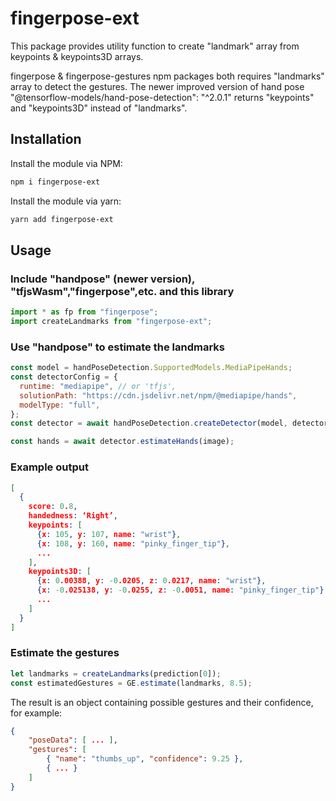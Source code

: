 # fingerpose-ext

This package provides utility function to create "landmark" array from keypoints & keypoints3D arrays.

fingerpose & fingerpose-gestures npm packages both requires "landmarks" array to detect the gestures.
The newer improved version of hand pose "@tensorflow-models/hand-pose-detection": "^2.0.1" returns "keypoints" and "keypoints3D" instead of "landmarks".

## Installation

Install the module via NPM:

```sh
npm i fingerpose-ext
```

Install the module via yarn:

```sh
yarn add fingerpose-ext
```

## Usage

### Include "handpose" (newer version), "tfjsWasm","fingerpose",etc. and this library

```js
import * as fp from "fingerpose";
import createLandmarks from "fingerpose-ext";
```

### Use "handpose" to estimate the landmarks

```js
const model = handPoseDetection.SupportedModels.MediaPipeHands;
const detectorConfig = {
  runtime: "mediapipe", // or 'tfjs',
  solutionPath: "https://cdn.jsdelivr.net/npm/@mediapipe/hands",
  modelType: "full",
};
const detector = await handPoseDetection.createDetector(model, detectorConfig);

const hands = await detector.estimateHands(image);
```

### Example output

```json
[
  {
    score: 0.8,
    handedness: ‘Right’,
    keypoints: [
      {x: 105, y: 107, name: "wrist"},
      {x: 108, y: 160, name: "pinky_finger_tip"},
      ...
    ],
    keypoints3D: [
      {x: 0.00388, y: -0.0205, z: 0.0217, name: "wrist"},
      {x: -0.025138, y: -0.0255, z: -0.0051, name: "pinky_finger_tip"},
      ...
    ]
  }
]
```

### Estimate the gestures

```js
let landmarks = createLandmarks(prediction[0]);
const estimatedGestures = GE.estimate(landmarks, 8.5);
```

The result is an object containing possible gestures and their confidence, for example:

```json
{
    "poseData": [ ... ],
    "gestures": [
        { "name": "thumbs_up", "confidence": 9.25 },
        { ... }
    ]
}
```
